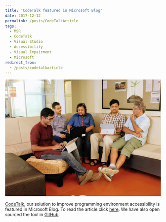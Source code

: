 ```yaml
---
title: 'CodeTalk featured in Microsoft Blog'
date: 2017-12-12
permalink: /posts/CodeTalkArticle
tags:
  - MSR
  - CodeTalk
  - Visual Studio
  - Accessibility
  - Visual Impairment
  - Microsoft
redirect_from:
  - /posts/codetalkarticle
---
```


[![CodeTalk Team](/images/posts/CodeTalkArticle.jpg)](https://www.microsoft.com/en-us/research/blog/codetalk-rethinking-ide-accessibility/)  

[CodeTalk](https://ptiyan.info/projects/CodeTalk), our solution to improve programming environment accessibility is featured in Microsoft Blog. To read the article click [here](https://www.microsoft.com/en-us/research/blog/codetalk-rethinking-ide-accessibility/). We have also open sourced the tool in [GitHub](https://github.com/Microsoft/CodeTalk).
